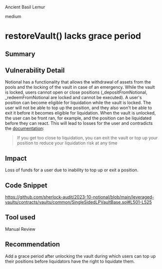Ancient Basil Lemur

medium

# restoreVault() lacks grace period

## Summary
## Vulnerability Detail

Notional has a functionality that allows the withdrawal of assets from the pools and the locking of the vault in case of an emergency. While the vault is locked, users cannot open or close positions (_depositFromNotional, _redeemFromNotional are locked and cannot be executed). A user's position can become eligible for liquidation while the vault is locked. The user will not be able to top up the position, and they also won't be able to exit it before it becomes eligible for liquidation. When the vault is unlocked, the user can be front ran, for example, and the position can be liquidated before they can react. This will lead to losses for the user and contradicts the [documentation](https://docs.notional.finance/notional-v2/product-guides/leveraged-vaults):

> If you get too close to liquidation, you can exit the vault or top up your position to reduce your liquidation risk at any time

## Impact
Loss of funds for a user due to inability to top up or exit a position.

## Code Snippet

https://github.com/sherlock-audit/2023-10-notional/blob/main/leveraged-vaults/contracts/vaults/common/SingleSidedLPVaultBase.sol#L501-L525

## Tool used

Manual Review

## Recommendation

Add a grace period after unlocking the vault during which users can top up their positions before liquidators have the right to liquidate them.
